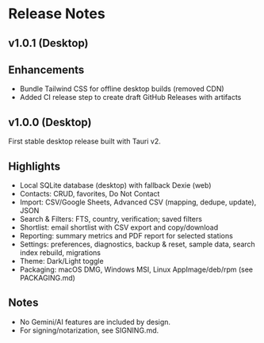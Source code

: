 # Release Notes

## v1.0.1 (Desktop)

Enhancements
------------
- Bundle Tailwind CSS for offline desktop builds (removed CDN)
- Added CI release step to create draft GitHub Releases with artifacts

## v1.0.0 (Desktop)

First stable desktop release built with Tauri v2.

Highlights
----------
- Local SQLite database (desktop) with fallback Dexie (web)
- Contacts: CRUD, favorites, Do Not Contact
- Import: CSV/Google Sheets, Advanced CSV (mapping, dedupe, update), JSON
- Search & Filters: FTS, country, verification; saved filters
- Shortlist: email shortlist with CSV export and copy/download
- Reporting: summary metrics and PDF report for selected stations
- Settings: preferences, diagnostics, backup & reset, sample data, search index rebuild, migrations
- Theme: Dark/Light toggle
- Packaging: macOS DMG, Windows MSI, Linux AppImage/deb/rpm (see PACKAGING.md)

Notes
-----
- No Gemini/AI features are included by design.
- For signing/notarization, see SIGNING.md.
